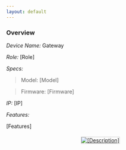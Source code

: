 ```yaml
---
layout: default
---
```


### Overview

*Device Name:* Gateway

*Role:* [Role]

*Specs:*

>Model: [Model]

>Firmware: [Firmware]

*IP:* [IP]

*Features:*

[Features]

<div class="gallery">
    <div class="gallery-item">
        <a href="/assets/images/gateway/[image1].jpg" target="_blank">
            <img src="/assets/images/gateway/[image1].jpg" alt="[Description]">
        </a>
    </div>
</div>

<style>
.gallery {
    display: grid;
    grid-template-columns: repeat(auto-fill, minmax(300px, 1fr));
    gap: 20px;
    margin: 20px 0;
}

.gallery-item {
    text-align: center;
}

.gallery-item img {
    max-width: 100%;
    height: auto;
    border: 1px solid #ccc;
}

.gallery-item a:hover img {
    filter: brightness(1.1);
    transform: translateY(-1px);
    transition: all 0.15s ease;
}
</style> 